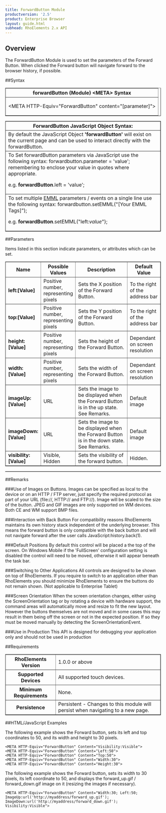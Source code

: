 ```yaml
---
title: ForwardButton Module
productversion: '2.5'
product: Enterprise Browser
layout: guide.html
subhead: RhoElements 2.x API
---
```


## Overview
The ForwardButton Module is used to set the parameters of the Forward Button. When clicked the Forward button will navigate forward to the browser history, if possible.

##Syntax

<table class="facelift" style="width:100%" border="1" padding="5px"> <tr><th class="tableHeading">forwardButton (Module) &lt;META&gt; Syntax
</th></tr><tr><td class="clsSyntaxCells clsOddRow"><p>&lt;META HTTP-Equiv="ForwardButton" content="[parameter]"&gt;</p></td></tr></table>
<table class="facelift" style="width:100%" border="1" padding="5px"> <tr><th class="tableHeading">ForwardButton JavaScript Object Syntax:</th></tr><tr><td class="clsSyntaxCells clsOddRow">
By default the JavaScript Object <b>'forwardButton'</b> will exist on the current page and can be used to interact directly with the forwardButton.
</td></tr><tr><td class="clsSyntaxCells clsEvenRow">
To Set forwardButton parameters via JavaScript use the following syntax: forwardbutton.parameter = 'value'; remembering to enclose your value in quotes where appropriate.  
<P />e.g. <b>forwardButton</b>.left = 'value';
</td></tr><tr><td class="clsSyntaxCells clsOddRow">							
To set multiple <a href="/rhoelements/EMMLOverview">EMML</a> parameters / events on a single line use the following syntax: forwardbutton.setEMML("[Your EMML Tags]");
<P />
e.g. <b>forwardButton</b>.setEMML("left:<i>value</i>");							
</td></tr></table>


##Parameters


Items listed in this section indicate parameters, or attributes which can be set.
<table class="facelift" style="width:100%" border="1" padding="5px"> <col width="20%" /><col width="20%" /><col width="38%" /><col width="22%" /><tr><th class="tableHeading">Name</th><th class="tableHeading">Possible Values</th><th class="tableHeading">Description</th><th class="tableHeading">Default Value</th></tr><tr><td class="clsSyntaxCells clsOddRow"><b>left:[Value]
</b></td><td class="clsSyntaxCells clsOddRow">Positive number, representing pixels</td><td class="clsSyntaxCells clsOddRow">Sets the X position of the Forward Button.</td><td class="clsSyntaxCells clsOddRow">To the right of the address bar</td></tr><tr><td class="clsSyntaxCells clsEvenRow"><b>top:[Value]
</b></td><td class="clsSyntaxCells clsEvenRow">Positive number, representing pixels</td><td class="clsSyntaxCells clsEvenRow">Sets the Y position of the Forward Button.</td><td class="clsSyntaxCells clsEvenRow">To the right of the address bar</td></tr><tr><td class="clsSyntaxCells clsOddRow"><b>height:[Value]
</b></td><td class="clsSyntaxCells clsOddRow">Positive number, representing pixels</td><td class="clsSyntaxCells clsOddRow">Sets the height of the Forward Button.</td><td class="clsSyntaxCells clsOddRow">Dependant on screen resolution</td></tr><tr><td class="clsSyntaxCells clsEvenRow"><b>width:[Value]
</b></td><td class="clsSyntaxCells clsEvenRow">Positive number, representing pixels</td><td class="clsSyntaxCells clsEvenRow">Sets the width of the Forward Button.</td><td class="clsSyntaxCells clsEvenRow">Dependant on screen resolution</td></tr><tr><td class="clsSyntaxCells clsOddRow"><b>imageUp:[Value]
</b></td><td class="clsSyntaxCells clsOddRow">URL</td><td class="clsSyntaxCells clsOddRow">Sets the image to be displayed when the Forward Button is in the up state.  See Remarks.</td><td class="clsSyntaxCells clsOddRow">Default image</td></tr><tr><td class="clsSyntaxCells clsEvenRow"><b>imageDown:[Value]
</b></td><td class="clsSyntaxCells clsEvenRow">URL</td><td class="clsSyntaxCells clsEvenRow">Sets the image to be displayed when the Forward Button is in the down state.  See Remarks.</td><td class="clsSyntaxCells clsEvenRow">Default image</td></tr><tr><td class="clsSyntaxCells clsOddRow"><b>visibility:[Value]
</b></td><td class="clsSyntaxCells clsOddRow">Visible, Hidden</td><td class="clsSyntaxCells clsOddRow">Sets the visibility of the forward button.</td><td class="clsSyntaxCells clsOddRow">Hidden.</td></tr></table>
<table class="facelift" style="width:100%" border="1" padding="5px"> <col width="78%" /><col width="8%" /><col width="1%" /><col width="5%" /><col width="1%" /><col width="5%" /><col width="2%" /></table>




##Remarks


###Use of Images on Buttons.
Images can be specified as local to the device or on an HTTP / FTP server, just specify the required protocol as part of your URL (file://\, HTTP:// and FTP://). Image will be scaled to the size of the button. JPEG and GIF images are only supported on WM devices. Both CE and WM support BMP files.


###Interaction with Back Button
For compatibility reasons RhoElements maintains its own history stack independent of the underlying browser. This means the forward button is only compatible with the back button and will not navigate forward after the user calls JavaScript:history.back(1).


###Default Positions
By default this control will be placed a the top of the screen. On Windows Mobile if the 'FullScreen' configuration setting is disabled the control will need to be moved, otherwise it will appear beneath the task bar.


###Switching to Other Applications
All controls are designed to be shown on top of RhoElements. If you require to switch to an application other than RhoElements you should minimize RhoElements to ensure the buttons do not remain shown. (Not applicable to Enterprise Tablet)


###Screen Orientation
When the screen orientation changes, either using the ScreenOrientation tag or by rotating a device with hardware support, the command areas will automatically move and resize to fit the new layout. However the buttons themselves are not moved and in some cases this may result in them being off the screen or not in the expected position. If so they must be moved manually by detecting the ScreenOrientationEvent.


###Use in Production
This API is designed for debugging your application only and should not be used in production




##Requirements

<table class="facelift" style="width:100%" border="1" padding="5px"> <tr><th class="tableHeading">RhoElements Version</th><td class="clsSyntaxCell clsEvenRow">1.0.0 or above
</td></tr><tr><th class="tableHeading">Supported Devices</th><td class="clsSyntaxCell clsOddRow">All supported touch devices.</td></tr><tr><th class="tableHeading">Minimum Requirements</th><td class="clsSyntaxCell clsOddRow">None.</td></tr><tr><th class="tableHeading">Persistence</th><td class="clsSyntaxCell clsEvenRow">Persistent - Changes to this module will persist when navigating to a new page.</td></tr></table>


##HTML/JavaScript Examples

The following example shows the Forward button, sets its left and top coordinates to 50, and its width and height to 30 pixels.

	<META HTTP-Equiv="ForwardButton" Content="Visibility:Visible">
	<META HTTP-Equiv="ForwardButton" Content="Left:50">
	<META HTTP-Equiv="ForwardButton" Content="Top:50">
	<META HTTP-Equiv="ForwardButton" Content="Width:30">
	<META HTTP-Equiv="ForwardButton" Content="Height:30">
	
The following example shows the Forward button, sets its width to 30 pixels, its left coordinate to 50, and displays the forward_up.gif / forward_down.gif image on it (resizing the images if necessary).

	<META HTTP-Equiv="ForwardButton" Content="Width:30; Left:50; ImageUp:url('http://myaddress/forward_up.gif'); ImageDown:url('http://myaddress/forward_down.gif'); Visibility:Visible"> 
	





